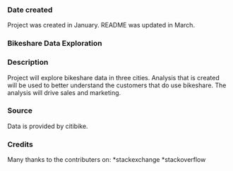### Date created
Project was created in January. README was updated in March.

### Bikeshare Data Exploration

### Description
Project will explore bikeshare data in three cities. Analysis that is created will be used to better understand the customers that do use bikeshare. The analysis will drive sales and marketing. 

### Source
Data is provided by citibike.

### Credits
Many thanks to the contributers on:
*stackexchange
*stackoverflow

